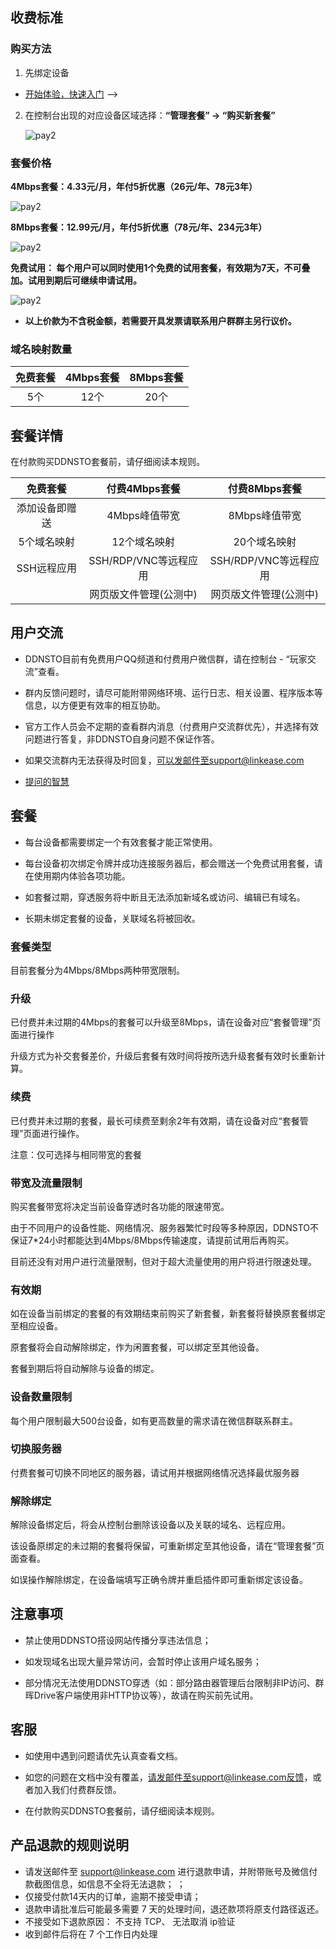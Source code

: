 ## 收费标准
 
### 购买方法

1. 先绑定设备

* [开始体验，快速入门](/zh/guide/ddnsto/start.md) -->

2. 在控制台出现的对应设备区域选择：**“管理套餐” -> “购买新套餐”**

   ![pay2](./pay/pay2.png)

### 套餐价格

**4Mbps套餐：4.33元/月，年付5折优惠（26元/年、78元3年）**

   ![pay2](./pay/pay3.png)

**8Mbps套餐：12.99元/月，年付5折优惠（78元/年、234元3年）**

   ![pay2](./pay/pay4.png)

**免费试用： 每个用户可以同时使用1个免费的试用套餐，有效期为7天，不可叠加。试用到期后可继续申请试用。**

   ![pay2](./pay/pay5.png)

* **以上价款为不含税金额，若需要开具发票请联系用户群群主另行议价。**

### 域名映射数量

| 免费套餐 | 4Mbps套餐 | 8Mbps套餐 |
|:--:|:--:|:--:|
| 5个 | 12个 | 20个 |

## 套餐详情

在付款购买DDNSTO套餐前，请仔细阅读本规则。

| 免费套餐 | 付费4Mbps套餐 | 付费8Mbps套餐 |
|:--:|:--:|:--:|
| 添加设备即赠送 | 4Mbps峰值带宽 | 8Mbps峰值带宽 |
| 5个域名映射 | 12个域名映射 | 20个域名映射 |
| SSH远程应用 | SSH/RDP/VNC等远程应用 | SSH/RDP/VNC等远程应用 |
|  | 网页版文件管理(公测中) | 网页版文件管理(公测中) |

## 用户交流
* DDNSTO目前有免费用户QQ频道和付费用户微信群，请在控制台 - “玩家交流”查看。

* 群内反馈问题时，请尽可能附带网络环境、运行日志、相关设置、程序版本等信息，以方便更有效率的相互协助。
 
* 官方工作人员会不定期的查看群内消息（付费用户交流群优先），并选择有效问题进行答复，非DDNSTO自身问题不保证作答。

* 如果交流群内无法获得及时回复，可以发邮件至support@linkease.com

* [提问的智慧](https://github.com/ryanhanwu/How-To-Ask-Questions-The-Smart-Way/blob/main/README-zh_CN.md)

## 套餐 

* 每台设备都需要绑定一个有效套餐才能正常使用。

* 每台设备初次绑定令牌并成功连接服务器后，都会赠送一个免费试用套餐，请在使用期内体验各项功能。

* 如套餐过期，穿透服务将中断且无法添加新域名或访问、编辑已有域名。

* 长期未绑定套餐的设备，关联域名将被回收。

### 套餐类型  

目前套餐分为4Mbps/8Mbps两种带宽限制。
 
### 升级
已付费并未过期的4Mbps的套餐可以升级至8Mbps，请在设备对应“套餐管理”页面进行操作

升级方式为补交套餐差价，升级后套餐有效时间将按所选升级套餐有效时长重新计算。

### 续费
已付费并未过期的套餐，最长可续费至剩余2年有效期，请在设备对应“套餐管理”页面进行操作。

注意：仅可选择与相同带宽的套餐

### 带宽及流量限制

购买套餐带宽将决定当前设备穿透时各功能的限速带宽。

由于不同用户的设备性能、网络情况、服务器繁忙时段等多种原因，DDNSTO不保证7*24小时都能达到4Mbps/8Mbps传输速度，请提前试用后再购买。

目前还没有对用户进行流量限制，但对于超大流量使用的用户将进行限速处理。

### 有效期

如在设备当前绑定的套餐的有效期结束前购买了新套餐，新套餐将替换原套餐绑定至相应设备。

原套餐将会自动解除绑定，作为闲置套餐，可以绑定至其他设备。

套餐到期后将自动解除与设备的绑定。
  
### 设备数量限制

每个用户限制最大500台设备，如有更高数量的需求请在微信群联系群主。

### 切换服务器

付费套餐可切换不同地区的服务器，请试用并根据网络情况选择最优服务器

###  解除绑定
解除设备绑定后，将会从控制台删除该设备以及关联的域名、远程应用。

该设备原绑定的未过期的套餐将保留，可重新绑定至其他设备，请在“管理套餐”页面查看。

如误操作解除绑定，在设备端填写正确令牌并重启插件即可重新绑定该设备。

 
## 注意事项
* 禁止使用DDNSTO搭设网站传播分享违法信息；

* 如发现域名出现大量异常访问，会暂时停止该用户域名服务；

* 部分情况无法使用DDNSTO穿透（如：部分路由器管理后台限制非IP访问、群晖Drive客户端使用非HTTP协议等），故请在购买前先试用。

## 客服   
* 如使用中遇到问题请优先认真查看文档。

* 如您的问题在文档中没有覆盖，请发邮件至support@linkease.com反馈，或者加入我们付费群反馈。

* 在付款购买DDNSTO套餐前，请仔细阅读本规则。

## 产品退款的规则说明

- 请发送邮件至 support@linkease.com 进行退款申请，并附带账号及微信付款截图信息，如信息不全将无法退款； ； 
- 仅接受付款14天内的订单，逾期不接受申请； 
- 退款申请批准后可能最多需要 7 天的处理时间，退还款项将原支付路径返还。
- 不接受如下退款原因： 不支持 TCP、 无法取消 ip验证
- 收到邮件后将在 7 个工作日内处理
